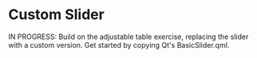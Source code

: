# Custom Slider

IN PROGRESS: Build on the adjustable table exercise, replacing the slider with a custom version. Get started by copying Qt's BasicSlider.qml.